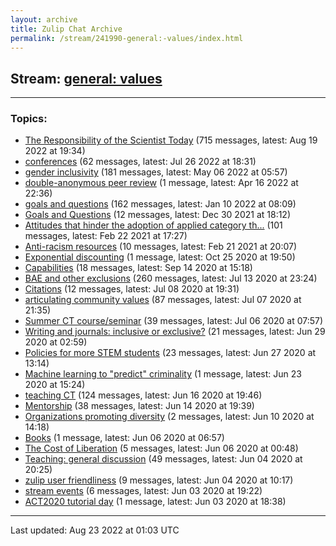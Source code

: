 ```yaml
---
layout: archive
title: Zulip Chat Archive
permalink: /stream/241990-general:-values/index.html
---
```


## Stream: [general: values](https://mattecapu.github.io/ct-zulip-archive/stream/241990-general:-values/index.html)
---

### Topics:

* [The Responsibility of the Scientist Today](topic/topic_The.20Responsibility.20of.20the.20Scientist.20Today.html) (715 messages, latest: Aug 19 2022 at 19:34)
* [conferences](topic/topic_conferences.html) (62 messages, latest: Jul 26 2022 at 18:31)
* [gender inclusivity](topic/topic_gender.20inclusivity.html) (181 messages, latest: May 06 2022 at 05:57)
* [double-anonymous peer review](topic/topic_double-anonymous.20peer.20review.html) (1 message, latest: Apr 16 2022 at 22:36)
* [goals and questions](topic/topic_goals.20and.20questions.html) (162 messages, latest: Jan 10 2022 at 08:09)
* [Goals and Questions](topic/topic_Goals.20and.20Questions.html) (12 messages, latest: Dec 30 2021 at 18:12)
* [Attitudes that hinder the adoption of applied category th...](topic/topic_Attitudes.20that.20hinder.20the.20adoption.20of.20applied.20category.20th.2E.2E.2E.html) (101 messages, latest: Feb 22 2021 at 17:27)
* [Anti-racism resources](topic/topic_Anti-racism.20resources.html) (10 messages, latest: Feb 21 2021 at 20:07)
* [Exponential discounting](topic/topic_Exponential.20discounting.html) (1 message, latest: Oct 25 2020 at 19:50)
* [Capabilities](topic/topic_Capabilities.html) (18 messages, latest: Sep 14 2020 at 15:18)
* [BAE and other exclusions](topic/topic_BAE.20and.20other.20exclusions.html) (260 messages, latest: Jul 13 2020 at 23:24)
* [Citations](topic/topic_Citations.html) (12 messages, latest: Jul 08 2020 at 19:31)
* [articulating community values](topic/topic_articulating.20community.20values.html) (87 messages, latest: Jul 07 2020 at 21:35)
* [Summer CT course/seminar](topic/topic_Summer.20CT.20course.2Fseminar.html) (39 messages, latest: Jul 06 2020 at 07:57)
* [Writing and journals: inclusive or exclusive?](topic/topic_Writing.20and.20journals.3A.20inclusive.20or.20exclusive.3F.html) (21 messages, latest: Jun 29 2020 at 02:59)
* [Policies for more STEM students](topic/topic_Policies.20for.20more.20STEM.20students.html) (23 messages, latest: Jun 27 2020 at 13:14)
* [Machine learning to "predict" criminality](topic/topic_Machine.20learning.20to.20.22predict.22.20criminality.html) (1 message, latest: Jun 23 2020 at 15:24)
* [teaching CT](topic/topic_teaching.20CT.html) (124 messages, latest: Jun 16 2020 at 19:46)
* [Mentorship](topic/topic_Mentorship.html) (38 messages, latest: Jun 14 2020 at 19:39)
* [Organizations promoting diversity](topic/topic_Organizations.20promoting.20diversity.html) (2 messages, latest: Jun 10 2020 at 14:18)
* [Books](topic/topic_Books.html) (1 message, latest: Jun 06 2020 at 06:57)
* [The Cost of Liberation](topic/topic_The.20Cost.20of.20Liberation.html) (5 messages, latest: Jun 06 2020 at 00:48)
* [Teaching: general discussion](topic/topic_Teaching.3A.20general.20discussion.html) (49 messages, latest: Jun 04 2020 at 20:25)
* [zulip user friendliness](topic/topic_zulip.20user.20friendliness.html) (9 messages, latest: Jun 04 2020 at 10:17)
* [stream events](topic/topic_stream.20events.html) (6 messages, latest: Jun 03 2020 at 19:22)
* [ACT2020 tutorial day](topic/topic_ACT2020.20tutorial.20day.html) (1 message, latest: Jun 03 2020 at 18:38)

<hr><p>Last updated: Aug 23 2022 at 01:03 UTC</p>